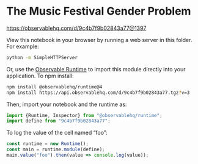 # The Music Festival Gender Problem

https://observablehq.com/d/9c4b7f9b02843a77@1397

View this notebook in your browser by running a web server in this folder. For
example:

~~~sh
python -m SimpleHTTPServer
~~~

Or, use the [Observable Runtime](https://github.com/observablehq/runtime) to
import this module directly into your application. To npm install:

~~~sh
npm install @observablehq/runtime@4
npm install https://api.observablehq.com/d/9c4b7f9b02843a77.tgz?v=3
~~~

Then, import your notebook and the runtime as:

~~~js
import {Runtime, Inspector} from "@observablehq/runtime";
import define from "9c4b7f9b02843a77";
~~~

To log the value of the cell named “foo”:

~~~js
const runtime = new Runtime();
const main = runtime.module(define);
main.value("foo").then(value => console.log(value));
~~~
